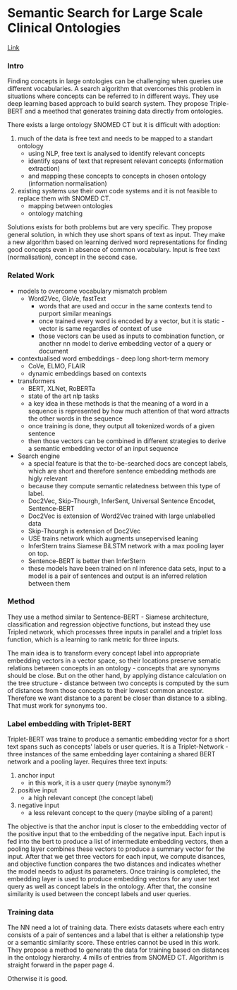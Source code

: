 # Semantic Search for Large Scale Clinical Ontologies

[Link](https://arxiv.org/abs/2201.00118)

### Intro   

Finding concepts in large ontologies can be challenging when queries use different vocabularies.
A search algorithm that overcomes this problem in situations where concepts can be referred to in different ways.
They use deep learning based approach to build search system.
They propose Triple-BERT and a meethod that generates training data directly from ontologies.

There exists a large ontology SNOMED CT but it is difficult with adoption:
1. much of the data is free text and needs to be mapped to a standart ontology
    - using NLP, free text is analysed to identify relevant concepts
    - identify spans of text that represent relevant concepts (information extraction)
    - and mapping these concepts to concepts in chosen ontology (information normalisation)
2. existing systems use their own code systems and it is not feasible to replace them with SNOMED CT.
   - mapping between ontologies
   - ontology matching 

Solutions exists for both problems but are very specific.
They propose general solution, in which they use short spans of text as input.
They make a new algorithm based on learning derived word representations for finding good concepts even in absence of common vocabulary.
Input is free text (normalisation), concept in the second case.

### Related Work

- models to overcome vocabulary mismatch problem
  - Word2Vec, GloVe, fastText
    - words that are used and occur in the same contexts tend to purport similar meanings
    - once trained every word is encoded by a vector, but it is static - vector is same regardles  of context of use
    - those vectors can be used as inputs to combination function, or another nn model to derive embedding vector of a query or document
- contextualised word embeddings - deep long short-term memory
  - CoVe, ELMO, FLAIR
  - dynamic embeddings based on contexts
- transformers 
  - BERT, XLNet, RoBERTa
  - state of the art nlp tasks
  - a key idea in these methods is that the meaning of a word in a sequence is represented by how much attention of that word attracts the other words in the sequence
  - once training is done, they output all tokenized words of a given sentence
  - then those vectors can be combined in different strategies to derive a semantic embedding vector of an input sequence
- Search engine
  - a special feature is that the to-be-searched docs are concept labels, which are short and therefore sentence embedding methods are higly relevant
  - because they compute semantic relatedness between this type of label.
  - Doc2Vec, Skip-Thourgh, InferSent, Universal Sentence Encodet, Sentence-BERT
  - Doc2Vec is extension of Word2Vec trained with large unlabelled data
  - Skip-Thourgh is extension of Doc2Vec
  - USE trains network which augments unsepervised leaning
  - InferStern trains Siamese BiLSTM network with a max pooling layer on top.
  - Sentence-BERT is better then InferStern
  - these models have been trained on nl inference data sets, input to a model is a pair of sentences and output is an inferred relation between them

### Method

They use a method similar to Sentence-BERT - Siamese architecture, classification and regression objective functions, but instead they use Tripled network, which processes three inputs in parallel and a triplet loss function, which is a learning to rank metric for three inputs.

The main idea is to transform every concept label into appropriate embedding vectors in a vector space, so their locations preserve sematic relations between concepts in an ontology - concepts that are synonyms should be close.
But on the other hand, by applying distance calculation on the tree structure - distance between two concepts is computed by the sum of distances from those concepts to their lowest common ancestor.
Therefore we want distance to a parent be closer than distance to a sibling.
That must work for synonyms too.

### Label embedding with Triplet-BERT

Triplet-BERT was traine to produce a semantic embedding vector for a short text spans such as concepts' labels or user queries.
It is a Triplet-Network - three instances of the same embedding layer containing a shared BERT network and a pooling layer.
Requires three text inputs:
  1.  anchor input  
      - in this work, it is a user query (maybe synonym?)
  2.  positive input
      - a high relevant concept (the concept label) 
  3.  negative input 
      - a less relevant concept to the query (maybe sibling of a parent)

The objective is that the anchor input is closer to the embeddding vector of the positive input that to the embedding of the negative input.
Each input is fed into the bert to produce a list of intermediate embedding vectors, then a pooling layer combines these vectors to produce a summary vector for the input.
After that we get three vectors for each input, we compute disances, and objective function conpares the two distances and indicates whether the model needs to adjust its parameters.
Once training is completed, the embedding layer is used to produce embedding vectors for any user text query as well as concept labels in the ontology.
After that, the consine similarity is used between the concept labels and user queries.

### Training data

The NN need a lot of training data.
There exists datasets where each entry consists of a pair of sentences and a label that is either a relationship type or a semantic similarity score.
These entries cannot be used in this work.
They propose a method to generate the data for training based on distances in the ontology hierarchy.
4 mills of entries from SNOMED CT.
Algorithm is straight forward in the paper page 4.

Otherwise it is good.

